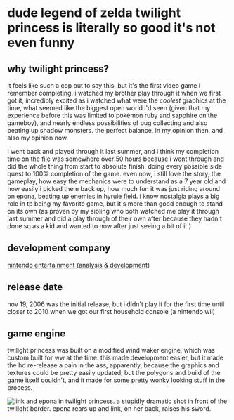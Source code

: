 # dude legend of zelda twilight princess is literally so good it's not even funny

## why twilight princess?
it feels like such a cop out to say this, but it's the first video game i remember completing. i watched my brother play through it when we first got it, incredibly excited as i watched what were the *coolest* graphics at the time, what seemed like the biggest open world i'd seen (given that my experience before this was limited to pokémon ruby and sapphire on the gameboy), and nearly endless possibilities of bug collecting and also beating up shadow monsters. the perfect balance, in my opinion then, and also my opinion now. 

i went back and played through it last summer, and i think my completion time on the file was somewhere over 50 hours because i went through and did the whole thing from start to absolute finish, doing every possible side quest to 100% completion of the game. even now, i still love the story, the gameplay, how easy the mechanics were to understand as a 7 year old and how easily i picked them back up, how much fun it was just riding around on epona, beating up enemies in hyrule field. i know nostalgia plays a big role in tp being my favorite game, but it's more than good enough to stand on its own (as proven by my sibling who both watched me play it through last summer and did a play through of their own after because they hadn't done so as a kid and wanted to now after just seeing a bit of it.)

## development company
[nintendo entertainment (analysis & development)](https://www.nintendo.com/)

## release date
nov 19, 2006 was the initial release, but i didn't play it for the first time until closer to 2010 when we got our first household console (a nintendo wii)

## game engine
twilight princess was built on a modified wind waker engine, which was custom built for ww at the time. this made development easier, but it made the hd re-release a pain in the ass, apparently, because the graphics and textures could be pretty easily updated, but the polygons and build of the game itself couldn't, and it made for some pretty wonky looking stuff in the process.


![link and epona in twilight princess. a stupidly dramatic shot in front of the twilight border. epona rears up and link, on her back, raises his sword.](https://goombastomp.com/wp-content/uploads/2018/09/Twilight-Princess.jpeg "twilight princess image")

